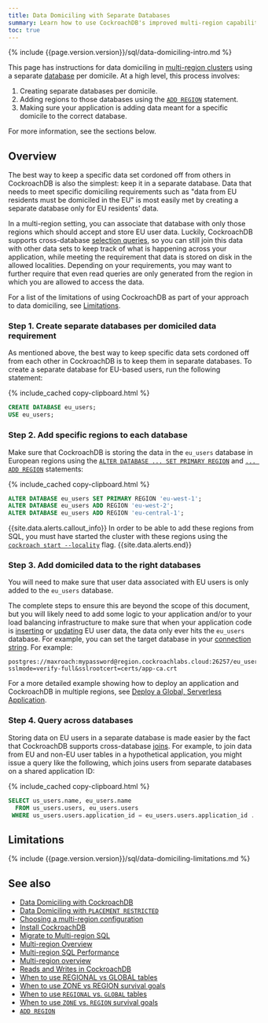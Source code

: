 ```yaml
---
title: Data Domiciling with Separate Databases
summary: Learn how to use CockroachDB's improved multi-region capabilities to implement data domiciling.
toc: true
---
```


{% include {{page.version.version}}/sql/data-domiciling-intro.md %}

This page has instructions for data domiciling in [multi-region clusters](multiregion-overview.html) using a separate [database](create-database.html) per domicile. At a high level, this process involves:

1. Creating separate databases per domicile.
1. Adding regions to those databases using the [`ADD REGION`](add-region.html) statement.
1. Making sure your application is adding data meant for a specific domicile to the correct database.

For more information, see the sections below.

## Overview

The best way to keep a specific data set cordoned off from others in CockroachDB is also the simplest: keep it in a separate database. Data that needs to meet specific domiciling requirements such as "data from EU residents must be domiciled in the EU" is most easily met by creating a separate database only for EU residents' data.

In a multi-region setting, you can associate that database with only those regions which should accept and store EU user data. Luckily, CockroachDB supports cross-database [selection queries](selection-queries.html), so you can still join this data with other data sets to keep track of what is happening across your application, while meeting the requirement that data is stored on disk in the allowed localities. Depending on your requirements, you may want to further require that even read queries are only generated from the region in which you are allowed to access the data.

For a list of the limitations of using CockroachDB as part of your approach to data domiciling, see [Limitations](#limitations).

### Step 1. Create separate databases per domiciled data requirement

As mentioned above, the best way to keep specific data sets cordoned off from each other in CockroachDB is to keep them in separate databases. To create a separate database for EU-based users, run the following statement:

{% include_cached copy-clipboard.html %}
~~~ sql
CREATE DATABASE eu_users;
USE eu_users;
~~~

### Step 2. Add specific regions to each database

Make sure that CockroachDB is storing the data in the `eu_users` database in European regions using the [`ALTER DATABASE ... SET PRIMARY REGION`](set-primary-region.html) and [`... ADD REGION`](add-region.html) statements:

{% include_cached copy-clipboard.html %}
~~~ sql
ALTER DATABASE eu_users SET PRIMARY REGION 'eu-west-1';
ALTER DATABASE eu_users ADD REGION 'eu-west-2';
ALTER DATABASE eu_users ADD REGION 'eu-central-1';
~~~

{{site.data.alerts.callout_info}}
In order to be able to add these regions from SQL, you must have started the cluster with these regions using the [`cockroach start --locality`](cockroach-start.html#locality) flag.
{{site.data.alerts.end}}

### Step 3. Add domiciled data to the right databases

You will need to make sure that user data associated with EU users is only added to the `eu_users` database.

The complete steps to ensure this are beyond the scope of this document, but you will likely need to add some logic to your application and/or to your load balancing infrastructure to make sure that when your application code is [inserting](insert.html) or [updating](update.html) EU user data, the data only ever hits the `eu_users` database. For example, you can set the target database in your [connection string](connection-parameters.html). For example:

~~~
postgres://maxroach:mypassword@region.cockroachlabs.cloud:26257/eu_users?sslmode=verify-full&sslrootcert=certs/app-ca.crt
~~~

For a more detailed example showing how to deploy an application and CockroachDB in multiple regions, see [Deploy a Global, Serverless Application](movr-flask-deployment.html#global-application-deployment).

### Step 4. Query across databases

Storing data on EU users in a separate database is made easier by the fact that CockroachDB supports cross-database [joins](joins.html). For example, to join data from EU and non-EU user tables in a hypothetical application, you might issue a query like the following, which joins users from separate databases on a shared application ID:

{% include_cached copy-clipboard.html %}
~~~ sql
SELECT us_users.name, eu_users.name
  FROM us_users.users, eu_users.users
 WHERE us_users.users.application_id = eu_users.users.application_id ...
~~~

## Limitations

{% include {{page.version.version}}/sql/data-domiciling-limitations.md %}

## See also

- [Data Domiciling with CockroachDB](data-domiciling.html)
- [Data Domiciling with `PLACEMENT RESTRICTED`](data-domiciling-with-placement-restricted.html)
- [Choosing a multi-region configuration](choosing-a-multi-region-configuration.html)
- [Install CockroachDB](install-cockroachdb.html)
- [Migrate to Multi-region SQL](migrate-to-multiregion-sql.html)
- [Multi-region Overview](multiregion-overview.html)
- [Multi-region SQL Performance](demo-low-latency-multi-region-deployment.html)
- [Multi-region overview](multiregion-overview.html)
- [Reads and Writes in CockroachDB](architecture/reads-and-writes-overview.html)
- [When to use REGIONAL vs GLOBAL tables](when-to-use-regional-vs-global-tables.html)
- [When to use ZONE vs REGION survival goals](when-to-use-zone-vs-region-survival-goals.html)
- [When to use `REGIONAL` vs. `GLOBAL` tables](when-to-use-regional-vs-global-tables.html)
- [When to use `ZONE` vs. `REGION` survival goals](when-to-use-zone-vs-region-survival-goals.html)
- [`ADD REGION`](add-region.html)
